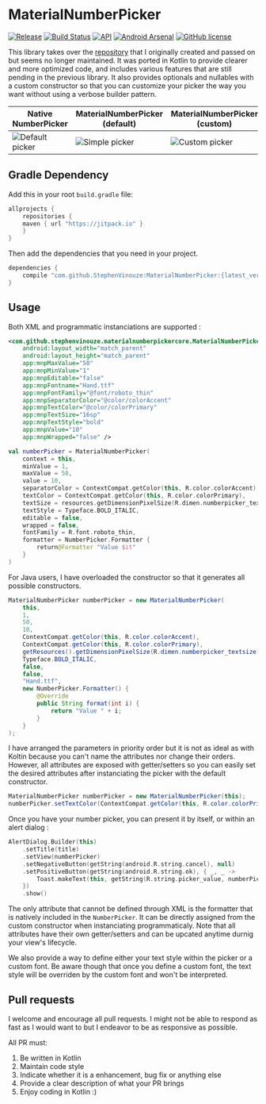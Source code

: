 # MaterialNumberPicker

[![Release](https://jitpack.io/v/StephenVinouze/MaterialNumberPicker.svg)](https://jitpack.io/#StephenVinouze/MaterialNumberPicker)
[![Build Status](https://app.bitrise.io/app/a9347fe1411caa03/status.svg?token=2_qAATk3cj48rl0eFYGE1A&branch=master)](https://www.bitrise.io/app/a9347fe1411caa03)
[![API](https://img.shields.io/badge/API-11%2B-brightgreen.svg?style=flat)](https://android-arsenal.com/api?level=11)
[![Android Arsenal](https://img.shields.io/badge/Android%20Arsenal-MaterialNumberPicker-brightgreen.svg?style=flat)](https://android-arsenal.com/details/1/6250)
[![GitHub license](http://img.shields.io/badge/license-APACHE2-blue.svg)](https://github.com/StephenVinouze/AdvancedRecyclerView/blob/master/LICENSE)

This library takes over the [repository](https://github.com/KasualBusiness/MaterialNumberPicker) that I originally created and passed on but seems no longer maintained. It was ported in Kotlin to provide clearer and more optimized code, and includes various features that are still pending in the previous library. It also provides optionals and nullables with a custom constructor so that you can customize your picker the way you want without using a verbose builder pattern.

Native NumberPicker | MaterialNumberPicker (default) | MaterialNumberPicker (custom)
---- | ---- | ----
![Default picker](art/default_picker.png) | ![Simple picker](art/simple_picker.png) | ![Custom picker](art/custom_picker.png)

## Gradle Dependency

Add this in your root `build.gradle` file:

```gradle
allprojects {
    repositories {
	maven { url "https://jitpack.io" }
    }
}
```

Then add the dependencies that you need in your project.

```gradle
dependencies {
    compile "com.github.StephenVinouze:MaterialNumberPicker:{latest_version}"
}
```

## Usage

Both XML and programmatic instanciations are supported :

```xml
<com.github.stephenvinouze.materialnumberpickercore.MaterialNumberPicker
    android:layout_width="match_parent"
    android:layout_height="match_parent"
    app:mnpMaxValue="50"
    app:mnpMinValue="1"
    app:mnpEditable="false"
    app:mnpFontname="Hand.ttf"
    app:mnpFontFamily="@font/roboto_thin"
    app:mnpSeparatorColor="@color/colorAccent"
    app:mnpTextColor="@color/colorPrimary"
    app:mnpTextSize="16sp"
    app:mnpTextStyle="bold"
    app:mnpValue="10"
    app:mnpWrapped="false" />
```

```kotlin
val numberPicker = MaterialNumberPicker(
    context = this,
    minValue = 1,
    maxValue = 50,
    value = 10,
    separatorColor = ContextCompat.getColor(this, R.color.colorAccent),
    textColor = ContextCompat.getColor(this, R.color.colorPrimary),
    textSize = resources.getDimensionPixelSize(R.dimen.numberpicker_textsize),
    textStyle = Typeface.BOLD_ITALIC,
    editable = false,
    wrapped = false,
    fontFamily = R.font.roboto_thin,
    formatter = NumberPicker.Formatter {
        return@Formatter "Value $it"
    }
)
```

For Java users, I have overloaded the constructor so that it generates all possible constructors.

```java
MaterialNumberPicker numberPicker = new MaterialNumberPicker(
    this,
    1,
    50,
    10,
    ContextCompat.getColor(this, R.color.colorAccent),
    ContextCompat.getColor(this, R.color.colorPrimary),
    getResources().getDimensionPixelSize(R.dimen.numberpicker_textsize),
    Typeface.BOLD_ITALIC,
    false,
    false,
    "Hand.ttf",
    new NumberPicker.Formatter() {
        @Override
        public String format(int i) {
            return "Value " + i;
        }
    }
);
```

I have arranged the parameters in priority order but it is not as ideal as with Koltin because you can't name the attributes nor change their orders. However, all attributes are exposed with getter/setters so you can easily set the desired attributes after instanciating the picker with the default constructor.

```java
MaterialNumberPicker numberPicker = new MaterialNumberPicker(this);
numberPicker.setTextColor(ContextCompat.getColor(this, R.color.colorPrimary));
```

Once you have your number picker, you can present it by itself, or within an alert dialog :

```kotlin
AlertDialog.Builder(this)
    .setTitle(title)
    .setView(numberPicker)
    .setNegativeButton(getString(android.R.string.cancel), null)
    .setPositiveButton(getString(android.R.string.ok), { _, _ ->
        Toast.makeText(this, getString(R.string.picker_value, numberPicker.value), Toast.LENGTH_LONG).show()
    })
    .show()
```

The only attribute that cannot be defined through XML is the formatter that is natively included in the `NumberPicker`. It can be directly assigned from the custom constructor when instanciating programmaticaly. Note that all attributes have their own getter/setters and can be upcated anytime durnig your view's lifecycle.
 
We also provide a way to define either your text style within the picker or a custom font. Be aware though that once you define a custom font, the text style will be overriden by the custom font and won't be interpreted. 

## Pull requests

I welcome and encourage all pull requests. I might not be able to respond as fast as I would want to but I endeavor to be as responsive as possible.

All PR must:

1. Be written in Kotlin
2. Maintain code style
3. Indicate whether it is a enhancement, bug fix or anything else
4. Provide a clear description of what your PR brings
5. Enjoy coding in Kotlin :)
